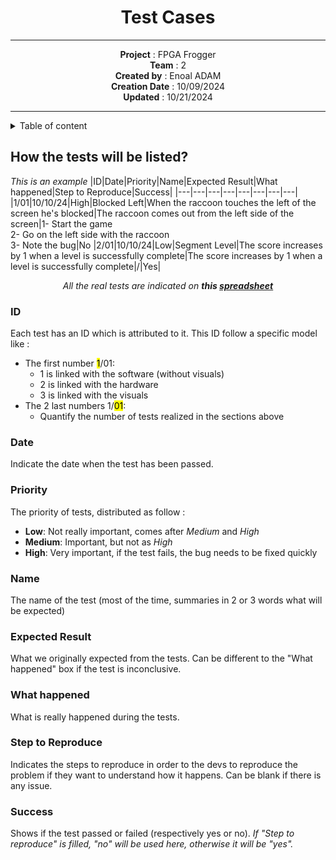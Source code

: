 <div align="center">

# Test Cases

---


**Project** : FPGA Frogger <br>
**Team** : 2 <br>
**Created by** : Enoal ADAM <br>
**Creation Date** : 10/09/2024 <br>
**Updated** : 10/21/2024 <br>

---

</div>
<details>
<summary>Table of content</summary>

- [Test Cases](#test-cases)
  - [How the tests will be listed?](#how-the-tests-will-be-listed)
    - [ID](#id)
    - [Date](#date)
    - [Priority](#priority)
    - [Name](#name)
    - [Expected Result](#expected-result)
    - [What happened](#what-happened)
    - [Step to Reproduce](#step-to-reproduce)
    - [Success](#success)

</details>

## How the tests will be listed?

*This is an example*
|ID|Date|Priority|Name|Expected Result|What happened|Step to Reproduce|Success|
|---|---|---|---|---|---|---|---|
|1/01|10/10/24|High|Blocked Left|When the raccoon touches the left of the screen he's blocked|The raccoon comes out from the left side of the screen|1- Start the game <br> 2- Go on the left side with the raccoon <br> 3- Note the bug|No
|2/01|10/10/24|Low|Segment Level|The score increases by 1 when a level is successfully complete|The score increases by 1 when a level is successfully complete|/|Yes|


<center>

*All the real tests are indicated on **this [spreadsheet](https://docs.google.com/spreadsheets/d/1xDvMMivWDznyqAlkjNg5Zc1iZPZZttfN4TMLGhUK0E0/edit?gid=0#gid=0)***
</center>

### ID

Each test has an ID which is attributed to it. This ID follow a specific model like :

- The first number <mark>1</mark>/01:
  - 1 is linked with the software (without visuals)
  - 2 is linked with the hardware
  - 3 is linked with the visuals
- The 2 last numbers 1/<mark>01</mark>:
  - Quantify the number of tests realized in the sections above

### Date

Indicate the date when the test has been passed.

### Priority

The priority of tests, distributed as follow :
- **Low**: Not really important, comes after *Medium* and *High*
- **Medium**: Important, but not as *High*
- **High**: Very important, if the test fails, the bug needs to be fixed quickly

### Name

The name of the test (most of the time, summaries in 2 or 3 words what will be expected)

### Expected Result

What we originally expected from the tests. Can be different to the "What happened" box if the test is inconclusive.

### What happened

What is really happened during the tests.

### Step to Reproduce

Indicates the steps to reproduce in order to the devs to reproduce the problem if they want to understand how it happens.
Can be blank if there is any issue.

### Success

Shows if the test passed or failed (respectively yes or no). 
*If "Step to reproduce" is filled, "no" will be used here, otherwise it will be "yes".*